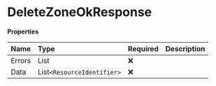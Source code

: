 # DeleteZoneOkResponse

**Properties**

| Name   | Type                       | Required | Description |
| :----- | :------------------------- | :------- | :---------- |
| Errors | List<Error>                | ❌       |             |
| Data   | List`<ResourceIdentifier>` | ❌       |             |

<!-- This file was generated by liblab | https://liblab.com/ -->
